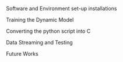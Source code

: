 Software and Environment set-up installations

Training the Dynamic Model

Converting the python script into C

Data Streaming and Testing

Future Works
